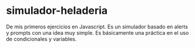 # simulador-heladeria

De mis primeros ejercicios en Javascript. Es un simulador basado en alerts y prompts con una idea muy simple. Es básicamente una práctica en el uso de condicionales y variables.
